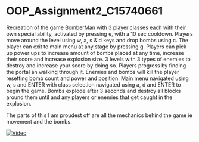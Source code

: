 # OOP_Assignment2_C15740661
Recreation of the game BomberMan with 3 player classes each with
their own special ability, activated by pressing e, with a 10 sec cooldown.
Players move around the level using w, a, s & d keys and drop bombs using c.
The player can exit to main menu at any stage by pressing g.
Players can pick up power ups to increase amount of bombs placed at any time,
increase their score and increase explosion size.
3 levels with 3 types of enemies to destroy and increase your score by doing so.
Players progress by finding the portal an walking through it.
Enemies and bombs will kill the player resetting bomb count and power and position.
Main menu navigated using w, s and ENTER with class selection navigated using 
a, d and ENTER to begin the game.
Bombs explode after 3 seconds and destroy all blocks around them until and any players
or enemies that get caught in the explosion.

The parts of this I am proudest off are all the mechanics behind the game ie movement and the bombs.

[![Video](https://i.gyazo.com/ae8549a81f33e6f995d9257714cfebc8.png)](https://www.youtube.com/watch?v=OW6_nz342Cc)
